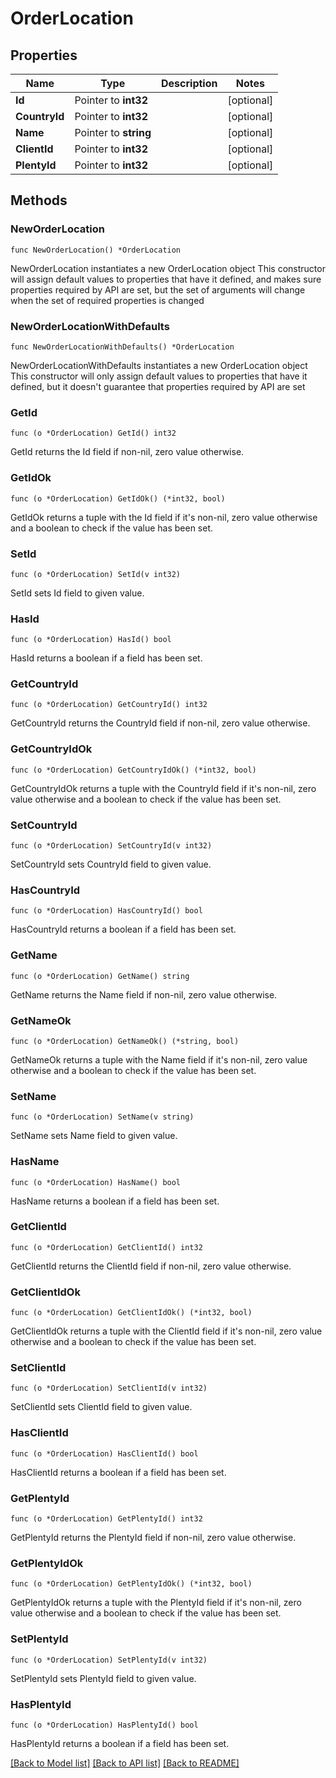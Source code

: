 # OrderLocation

## Properties

Name | Type | Description | Notes
------------ | ------------- | ------------- | -------------
**Id** | Pointer to **int32** |  | [optional] 
**CountryId** | Pointer to **int32** |  | [optional] 
**Name** | Pointer to **string** |  | [optional] 
**ClientId** | Pointer to **int32** |  | [optional] 
**PlentyId** | Pointer to **int32** |  | [optional] 

## Methods

### NewOrderLocation

`func NewOrderLocation() *OrderLocation`

NewOrderLocation instantiates a new OrderLocation object
This constructor will assign default values to properties that have it defined,
and makes sure properties required by API are set, but the set of arguments
will change when the set of required properties is changed

### NewOrderLocationWithDefaults

`func NewOrderLocationWithDefaults() *OrderLocation`

NewOrderLocationWithDefaults instantiates a new OrderLocation object
This constructor will only assign default values to properties that have it defined,
but it doesn't guarantee that properties required by API are set

### GetId

`func (o *OrderLocation) GetId() int32`

GetId returns the Id field if non-nil, zero value otherwise.

### GetIdOk

`func (o *OrderLocation) GetIdOk() (*int32, bool)`

GetIdOk returns a tuple with the Id field if it's non-nil, zero value otherwise
and a boolean to check if the value has been set.

### SetId

`func (o *OrderLocation) SetId(v int32)`

SetId sets Id field to given value.

### HasId

`func (o *OrderLocation) HasId() bool`

HasId returns a boolean if a field has been set.

### GetCountryId

`func (o *OrderLocation) GetCountryId() int32`

GetCountryId returns the CountryId field if non-nil, zero value otherwise.

### GetCountryIdOk

`func (o *OrderLocation) GetCountryIdOk() (*int32, bool)`

GetCountryIdOk returns a tuple with the CountryId field if it's non-nil, zero value otherwise
and a boolean to check if the value has been set.

### SetCountryId

`func (o *OrderLocation) SetCountryId(v int32)`

SetCountryId sets CountryId field to given value.

### HasCountryId

`func (o *OrderLocation) HasCountryId() bool`

HasCountryId returns a boolean if a field has been set.

### GetName

`func (o *OrderLocation) GetName() string`

GetName returns the Name field if non-nil, zero value otherwise.

### GetNameOk

`func (o *OrderLocation) GetNameOk() (*string, bool)`

GetNameOk returns a tuple with the Name field if it's non-nil, zero value otherwise
and a boolean to check if the value has been set.

### SetName

`func (o *OrderLocation) SetName(v string)`

SetName sets Name field to given value.

### HasName

`func (o *OrderLocation) HasName() bool`

HasName returns a boolean if a field has been set.

### GetClientId

`func (o *OrderLocation) GetClientId() int32`

GetClientId returns the ClientId field if non-nil, zero value otherwise.

### GetClientIdOk

`func (o *OrderLocation) GetClientIdOk() (*int32, bool)`

GetClientIdOk returns a tuple with the ClientId field if it's non-nil, zero value otherwise
and a boolean to check if the value has been set.

### SetClientId

`func (o *OrderLocation) SetClientId(v int32)`

SetClientId sets ClientId field to given value.

### HasClientId

`func (o *OrderLocation) HasClientId() bool`

HasClientId returns a boolean if a field has been set.

### GetPlentyId

`func (o *OrderLocation) GetPlentyId() int32`

GetPlentyId returns the PlentyId field if non-nil, zero value otherwise.

### GetPlentyIdOk

`func (o *OrderLocation) GetPlentyIdOk() (*int32, bool)`

GetPlentyIdOk returns a tuple with the PlentyId field if it's non-nil, zero value otherwise
and a boolean to check if the value has been set.

### SetPlentyId

`func (o *OrderLocation) SetPlentyId(v int32)`

SetPlentyId sets PlentyId field to given value.

### HasPlentyId

`func (o *OrderLocation) HasPlentyId() bool`

HasPlentyId returns a boolean if a field has been set.


[[Back to Model list]](../README.md#documentation-for-models) [[Back to API list]](../README.md#documentation-for-api-endpoints) [[Back to README]](../README.md)


